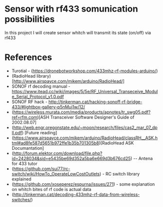 # Sensor with rf433 somunication possibilities

In  this project I will create sensor whitch will transmit its state (on/off) via rf433


# References

* Turotial - (https://dronebotworkshop.com/433mhz-rf-modules-arduino/)
* (RadioHead library)[http://www.airspayce.com/mikem/arduino/RadioHead/]
* SONOF rf decoding manual - https://www.itead.cc/wiki/images/5/5e/RF_Universal_Transeceive_Module_Serial_Protocol_v1.0.pdf
* SONOF RF hack - http://tinkerman.cat/hacking-sonoff-rf-bridge-433/#lightbox-gallery-p5nMuj1w/12/
* (https://wireless.murata.com/media/products/apnotes/tr_swg05.pdf?ref=rfm.com)[ASH Transceiver Software Designer's Guide of 2002.08.07]
* (http://web.engr.oregonstate.edu/~moon/research/files/cas2_mar_07_dpll.pdf) [Future reading]
* (https://www.airspayce.com/mikem/arduino/RadioHead/classRH__ASK.html#ad8fe587d5651b972ffe1b35b701305b8)[RadioHead ASK Documantation]
* (http://forum.elektor.com/download/file.php?id=2428034&sid=e5435be69d352a5ba6e669d3b676cd25) -- Antena for 433 tutor
* (https://github.com/sui77/rc-switch/wiki/HowTo_OperateLowCostOutlets) - RC switch library explained
* (https://github.com/xoseperez/espurna/issues/271) - some explanation on whitch bites of rf code is actual data
* (http://tinkerman.cat/decoding-433mhz-rf-data-from-wireless-switches/)
